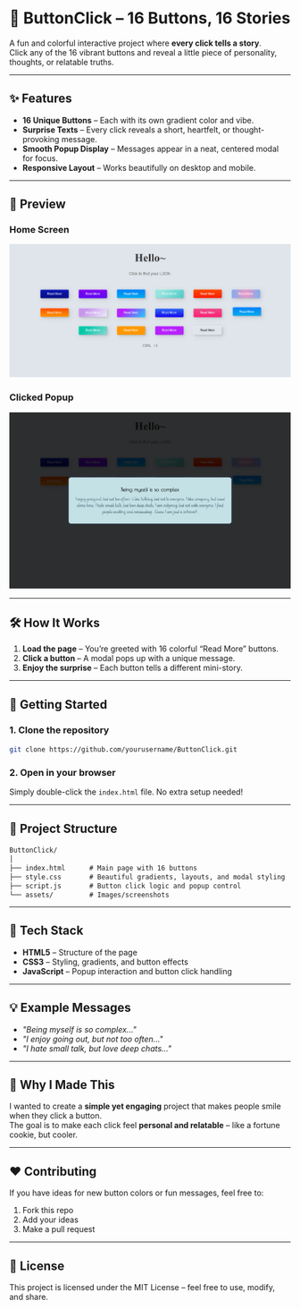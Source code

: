 # 🎯 ButtonClick – 16 Buttons, 16 Stories  
A fun and colorful interactive project where **every click tells a story**.  
Click any of the 16 vibrant buttons and reveal a little piece of personality, thoughts, or relatable truths.  

---

## ✨ Features
- **16 Unique Buttons** – Each with its own gradient color and vibe.  
- **Surprise Texts** – Every click reveals a short, heartfelt, or thought-provoking message.  
- **Smooth Popup Display** – Messages appear in a neat, centered modal for focus.  
- **Responsive Layout** – Works beautifully on desktop and mobile.  

---

## 📸 Preview  
### Home Screen  
![Home Screen](./home.png)  

### Clicked Popup  
![Popup Message](./popup.png)  

---

## 🛠 How It Works
1. **Load the page** – You’re greeted with 16 colorful “Read More” buttons.  
2. **Click a button** – A modal pops up with a unique message.  
3. **Enjoy the surprise** – Each button tells a different mini-story.  

---

## 🚀 Getting Started

### 1. Clone the repository
```bash
git clone https://github.com/yourusername/ButtonClick.git
```

### 2. Open in your browser
Simply double-click the `index.html` file. No extra setup needed!

---

## 📂 Project Structure
```
ButtonClick/
│
├── index.html      # Main page with 16 buttons
├── style.css       # Beautiful gradients, layouts, and modal styling
├── script.js       # Button click logic and popup control
└── assets/         # Images/screenshots
```

---

## 🎨 Tech Stack
- **HTML5** – Structure of the page
- **CSS3** – Styling, gradients, and button effects
- **JavaScript** – Popup interaction and button click handling

---

## 💡 Example Messages
- *"Being myself is so complex..."*  
- *"I enjoy going out, but not too often..."*  
- *"I hate small talk, but love deep chats..."*  

---

## 🧠 Why I Made This
I wanted to create a **simple yet engaging** project that makes people smile when they click a button.  
The goal is to make each click feel **personal and relatable** – like a fortune cookie, but cooler.  

---

## ❤️ Contributing
If you have ideas for new button colors or fun messages, feel free to:
1. Fork this repo  
2. Add your ideas  
3. Make a pull request  

---

## 📜 License
This project is licensed under the MIT License – feel free to use, modify, and share.
